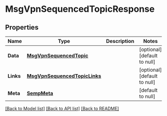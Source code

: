 # MsgVpnSequencedTopicResponse

## Properties
Name | Type | Description | Notes
------------ | ------------- | ------------- | -------------
**Data** | [**MsgVpnSequencedTopic**](MsgVpnSequencedTopic.md) |  | [optional] [default to null]
**Links** | [**MsgVpnSequencedTopicLinks**](MsgVpnSequencedTopicLinks.md) |  | [optional] [default to null]
**Meta** | [**SempMeta**](SempMeta.md) |  | [default to null]

[[Back to Model list]](../README.md#documentation-for-models) [[Back to API list]](../README.md#documentation-for-api-endpoints) [[Back to README]](../README.md)


